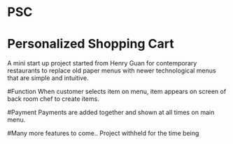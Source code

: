 # PSC 
# Personalized Shopping Cart
A mini start up project started from Henry Guan for contemporary restaurants to replace old paper menus with newer technological menus that are simple and intuitive. 

#Function
When customer selects item on menu, item appears on screen of back room chef to create items. 

#Payment
Payments are added together and shown at all times on main menu.

#Many more features to come.. Project withheld for the time being
